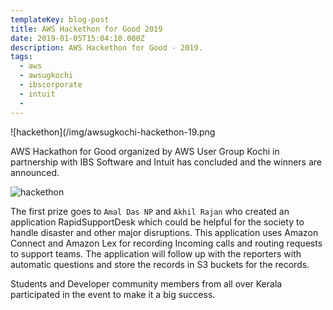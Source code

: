 ```yaml
---
templateKey: blog-post
title: AWS Hackethon for Good 2019
date: 2019-01-05T15:04:10.000Z
description: AWS Hackethon for Good - 2019.
tags:
  - aws
  - awsugkochi
  - ibscorporate
  - intuit
  -
---
```


![hackethon](/img/awsugkochi-hackethon-19.png

AWS Hackathon for Good organized by AWS User Group Kochi in partnership with IBS Software and Intuit has concluded and the winners are announced.

![hackethon](/img/aws-hackethon-for-good-kochi-1.jpg)

The first prize goes to `Amal Das NP` and `Akhil Rajan` who created an application RapidSupportDesk which could be helpful for the society to handle disaster and other major disruptions. This application uses Amazon Connect and Amazon Lex for recording Incoming calls and routing requests to support teams. The application will follow up with the reporters with automatic questions and store the records in S3 buckets for the records.

Students and Developer community members from all over Kerala participated in the event to make it a big success.
